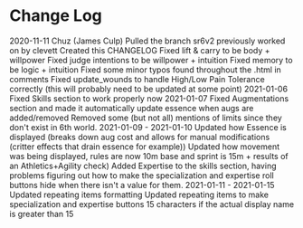 Change Log
==============================================
2020-11-11 Chuz (James Culp)
	Pulled the branch sr6v2 previously worked on by clevett
	Created this CHANGELOG
	Fixed lift & carry to be body + willpower
	Fixed judge intentions to be willpower + intuition
	Fixed memory to be logic + intuition
	Fixed some minor typos found throughout the .html in comments
	Fixed update_wounds to handle High/Low Pain Tolerance correctly (this will probably need to be updated at some point)
2021-01-06
	Fixed Skills section to work properly now
2021-01-07
	Fixed Augmentations section and made it automatically update essence when augs are added/removed
	Removed some (but not all) mentions of limits since they don't exist in 6th world.
2021-01-09 - 2021-01-10
	Updated how Essence is displayed (breaks down aug cost and allows for manual modifications (critter effects that drain essence for example))
	Updated how movement was being displayed, rules are now 10m base and sprint is 15m + results of an Athletics+Agility check)
	Added Expertise to the skills section, having problems figuring out how to make the specialization and expertise roll buttons hide when there isn't a value for them.
2021-01-11 - 2021-01-15
	Updated repeating items formatting
	Updated repeating items to make specialization and expertise buttons 15 characters if the actual display name is greater than 15





